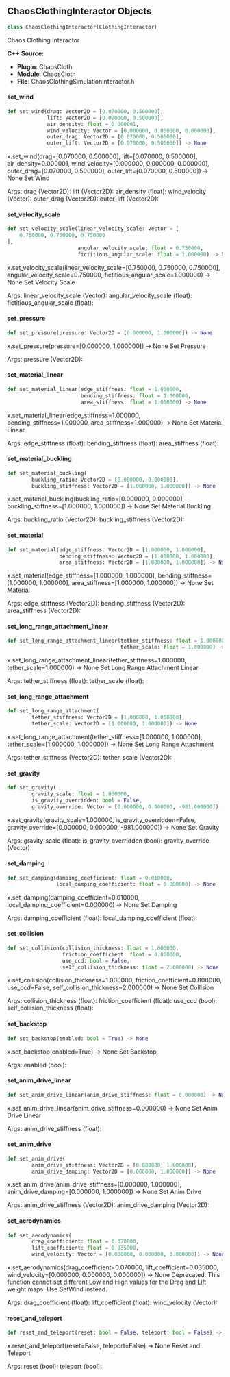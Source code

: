 ## ChaosClothingInteractor Objects

```python
class ChaosClothingInteractor(ClothingInteractor)
```

Chaos Clothing Interactor

**C++ Source:**

- **Plugin**: ChaosCloth
- **Module**: ChaosCloth
- **File**: ChaosClothingSimulationInteractor.h

<a id="unreal.ChaosClothingInteractor.set_wind"></a>

#### set_wind

```python
def set_wind(drag: Vector2D = [0.070000, 0.500000],
             lift: Vector2D = [0.070000, 0.500000],
             air_density: float = 0.000001,
             wind_velocity: Vector = [0.000000, 0.000000, 0.000000],
             outer_drag: Vector2D = [0.070000, 0.500000],
             outer_lift: Vector2D = [0.070000, 0.500000]) -> None
```

x.set_wind(drag=[0.070000, 0.500000], lift=[0.070000, 0.500000], air_density=0.000001, wind_velocity=[0.000000, 0.000000, 0.000000], outer_drag=[0.070000, 0.500000], outer_lift=[0.070000, 0.500000]) -> None
Set Wind

Args:
    drag (Vector2D): 
    lift (Vector2D): 
    air_density (float): 
    wind_velocity (Vector): 
    outer_drag (Vector2D): 
    outer_lift (Vector2D):

<a id="unreal.ChaosClothingInteractor.set_velocity_scale"></a>

#### set_velocity_scale

```python
def set_velocity_scale(linear_velocity_scale: Vector = [
    0.750000, 0.750000, 0.750000
],
                       angular_velocity_scale: float = 0.750000,
                       fictitious_angular_scale: float = 1.000000) -> None
```

x.set_velocity_scale(linear_velocity_scale=[0.750000, 0.750000, 0.750000], angular_velocity_scale=0.750000, fictitious_angular_scale=1.000000) -> None
Set Velocity Scale

Args:
    linear_velocity_scale (Vector): 
    angular_velocity_scale (float): 
    fictitious_angular_scale (float):

<a id="unreal.ChaosClothingInteractor.set_pressure"></a>

#### set_pressure

```python
def set_pressure(pressure: Vector2D = [0.000000, 1.000000]) -> None
```

x.set_pressure(pressure=[0.000000, 1.000000]) -> None
Set Pressure

Args:
    pressure (Vector2D):

<a id="unreal.ChaosClothingInteractor.set_material_linear"></a>

#### set_material_linear

```python
def set_material_linear(edge_stiffness: float = 1.000000,
                        bending_stiffness: float = 1.000000,
                        area_stiffness: float = 1.000000) -> None
```

x.set_material_linear(edge_stiffness=1.000000, bending_stiffness=1.000000, area_stiffness=1.000000) -> None
Set Material Linear

Args:
    edge_stiffness (float): 
    bending_stiffness (float): 
    area_stiffness (float):

<a id="unreal.ChaosClothingInteractor.set_material_buckling"></a>

#### set_material_buckling

```python
def set_material_buckling(
        buckling_ratio: Vector2D = [0.000000, 0.000000],
        buckling_stiffness: Vector2D = [1.000000, 1.000000]) -> None
```

x.set_material_buckling(buckling_ratio=[0.000000, 0.000000], buckling_stiffness=[1.000000, 1.000000]) -> None
Set Material Buckling

Args:
    buckling_ratio (Vector2D): 
    buckling_stiffness (Vector2D):

<a id="unreal.ChaosClothingInteractor.set_material"></a>

#### set_material

```python
def set_material(edge_stiffness: Vector2D = [1.000000, 1.000000],
                 bending_stiffness: Vector2D = [1.000000, 1.000000],
                 area_stiffness: Vector2D = [1.000000, 1.000000]) -> None
```

x.set_material(edge_stiffness=[1.000000, 1.000000], bending_stiffness=[1.000000, 1.000000], area_stiffness=[1.000000, 1.000000]) -> None
Set Material

Args:
    edge_stiffness (Vector2D): 
    bending_stiffness (Vector2D): 
    area_stiffness (Vector2D):

<a id="unreal.ChaosClothingInteractor.set_long_range_attachment_linear"></a>

#### set_long_range_attachment_linear

```python
def set_long_range_attachment_linear(tether_stiffness: float = 1.000000,
                                     tether_scale: float = 1.000000) -> None
```

x.set_long_range_attachment_linear(tether_stiffness=1.000000, tether_scale=1.000000) -> None
Set Long Range Attachment Linear

Args:
    tether_stiffness (float): 
    tether_scale (float):

<a id="unreal.ChaosClothingInteractor.set_long_range_attachment"></a>

#### set_long_range_attachment

```python
def set_long_range_attachment(
        tether_stiffness: Vector2D = [1.000000, 1.000000],
        tether_scale: Vector2D = [1.000000, 1.000000]) -> None
```

x.set_long_range_attachment(tether_stiffness=[1.000000, 1.000000], tether_scale=[1.000000, 1.000000]) -> None
Set Long Range Attachment

Args:
    tether_stiffness (Vector2D): 
    tether_scale (Vector2D):

<a id="unreal.ChaosClothingInteractor.set_gravity"></a>

#### set_gravity

```python
def set_gravity(
        gravity_scale: float = 1.000000,
        is_gravity_overridden: bool = False,
        gravity_override: Vector = [0.000000, 0.000000, -981.000000]) -> None
```

x.set_gravity(gravity_scale=1.000000, is_gravity_overridden=False, gravity_override=[0.000000, 0.000000, -981.000000]) -> None
Set Gravity

Args:
    gravity_scale (float): 
    is_gravity_overridden (bool): 
    gravity_override (Vector):

<a id="unreal.ChaosClothingInteractor.set_damping"></a>

#### set_damping

```python
def set_damping(damping_coefficient: float = 0.010000,
                local_damping_coefficient: float = 0.000000) -> None
```

x.set_damping(damping_coefficient=0.010000, local_damping_coefficient=0.000000) -> None
Set Damping

Args:
    damping_coefficient (float): 
    local_damping_coefficient (float):

<a id="unreal.ChaosClothingInteractor.set_collision"></a>

#### set_collision

```python
def set_collision(collision_thickness: float = 1.000000,
                  friction_coefficient: float = 0.800000,
                  use_ccd: bool = False,
                  self_collision_thickness: float = 2.000000) -> None
```

x.set_collision(collision_thickness=1.000000, friction_coefficient=0.800000, use_ccd=False, self_collision_thickness=2.000000) -> None
Set Collision

Args:
    collision_thickness (float): 
    friction_coefficient (float): 
    use_ccd (bool): 
    self_collision_thickness (float):

<a id="unreal.ChaosClothingInteractor.set_backstop"></a>

#### set_backstop

```python
def set_backstop(enabled: bool = True) -> None
```

x.set_backstop(enabled=True) -> None
Set Backstop

Args:
    enabled (bool):

<a id="unreal.ChaosClothingInteractor.set_anim_drive_linear"></a>

#### set_anim_drive_linear

```python
def set_anim_drive_linear(anim_drive_stiffness: float = 0.000000) -> None
```

x.set_anim_drive_linear(anim_drive_stiffness=0.000000) -> None
Set Anim Drive Linear

Args:
    anim_drive_stiffness (float):

<a id="unreal.ChaosClothingInteractor.set_anim_drive"></a>

#### set_anim_drive

```python
def set_anim_drive(
        anim_drive_stiffness: Vector2D = [0.000000, 1.000000],
        anim_drive_damping: Vector2D = [0.000000, 1.000000]) -> None
```

x.set_anim_drive(anim_drive_stiffness=[0.000000, 1.000000], anim_drive_damping=[0.000000, 1.000000]) -> None
Set Anim Drive

Args:
    anim_drive_stiffness (Vector2D): 
    anim_drive_damping (Vector2D):

<a id="unreal.ChaosClothingInteractor.set_aerodynamics"></a>

#### set_aerodynamics

```python
def set_aerodynamics(
        drag_coefficient: float = 0.070000,
        lift_coefficient: float = 0.035000,
        wind_velocity: Vector = [0.000000, 0.000000, 0.000000]) -> None
```

x.set_aerodynamics(drag_coefficient=0.070000, lift_coefficient=0.035000, wind_velocity=[0.000000, 0.000000, 0.000000]) -> None
Deprecated. This function cannot set different Low and High values for the Drag and Lift weight maps. Use SetWind instead.

Args:
    drag_coefficient (float): 
    lift_coefficient (float): 
    wind_velocity (Vector):

<a id="unreal.ChaosClothingInteractor.reset_and_teleport"></a>

#### reset_and_teleport

```python
def reset_and_teleport(reset: bool = False, teleport: bool = False) -> None
```

x.reset_and_teleport(reset=False, teleport=False) -> None
Reset and Teleport

Args:
    reset (bool): 
    teleport (bool):

<a id="unreal.ChaosClothingSimulationInteractor"></a>